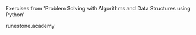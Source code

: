 Exercises from 'Problem Solving with Algorithms
and Data Structures using Python'

runestone.academy
